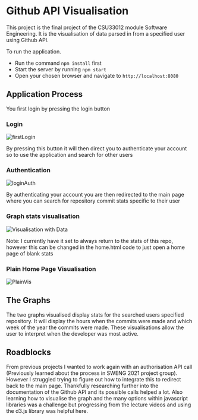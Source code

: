 # Github API Visualisation 

This project is the final project of the CSU33012 module Software Engineering. It is the visualisation of data parsed in from a specified user using Github API. 

To run the application. 
  - Run the command `npm install` first
  - Start the server by running `npm start`
  - Open your chosen browser and navigate to `http://localhost:8080`

## Application Process

You first login by pressing the login button 

### Login
![firstLogin](https://user-images.githubusercontent.com/61195644/147970528-2e762009-8d66-46bf-8729-7343aec95549.PNG)

By pressing this button it will then direct you to authenticate your account so to use the application and search for other users

### Authentication
![loginAuth](https://user-images.githubusercontent.com/61195644/147970627-9da7cb78-8b1e-4a95-9c18-3248a78bf87a.PNG)

By authenticating your account you are then redirected to the main page where you can search for repository commit stats specific to their user

### Graph stats visualisation 
![Visualisation with Data](https://user-images.githubusercontent.com/61195644/147970720-18dadd81-5ad3-404f-890a-abb40cbea166.PNG)

Note: I currently have it set to always return to the stats of this repo, however this can be changed in the home.html code to just open a home page of blank stats

### Plain Home Page Visualisation
![PlainVis](https://user-images.githubusercontent.com/61195644/147970854-e4febf97-0506-412b-9c06-cb5e08f2e941.PNG)

## The Graphs
The two graphs visualised display stats for the searched users specified repository. It will display the hours when the commits were made and which week of the year the commits were made.
These visualisations allow the user to interpret when the developer was most active. 

## Roadblocks 

From previous projects I wanted to work again with an authorisation API call (Previously learned about the process in SWENG 2021 project group). However I struggled trying to figure out how to integrate this to redirect back to the main page. Thankfully researching further into the documentation of the Github API and its possible calls helped a lot. 
Also learning how to visualise the graph and the many options within javascript libraries was a challenge but progressing from the lecture videos and using the d3.js library was helpful here.
